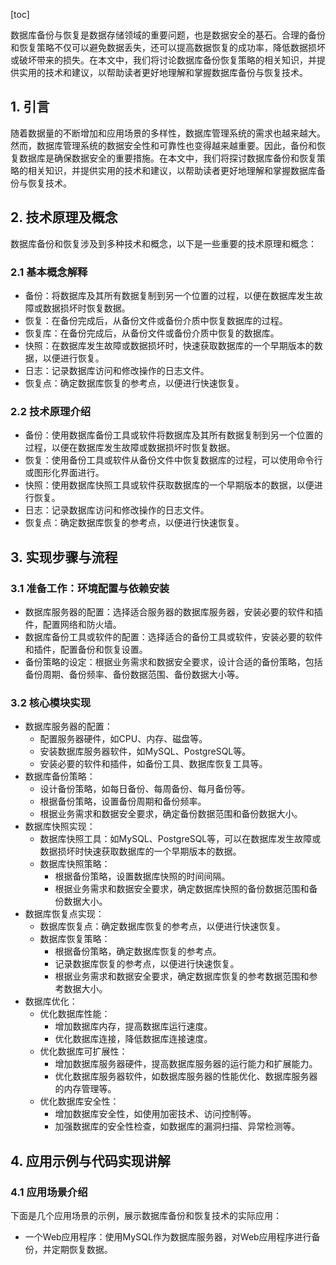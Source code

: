 
[toc]                    
                
                
数据库备份与恢复是数据存储领域的重要问题，也是数据安全的基石。合理的备份和恢复策略不仅可以避免数据丢失，还可以提高数据恢复的成功率，降低数据损坏或破坏带来的损失。在本文中，我们将讨论数据库备份恢复策略的相关知识，并提供实用的技术和建议，以帮助读者更好地理解和掌握数据库备份与恢复技术。

## 1. 引言

随着数据量的不断增加和应用场景的多样性，数据库管理系统的需求也越来越大。然而，数据库管理系统的数据安全性和可靠性也变得越来越重要。因此，备份和恢复数据库是确保数据安全的重要措施。在本文中，我们将探讨数据库备份和恢复策略的相关知识，并提供实用的技术和建议，以帮助读者更好地理解和掌握数据库备份与恢复技术。

## 2. 技术原理及概念

数据库备份和恢复涉及到多种技术和概念，以下是一些重要的技术原理和概念：

### 2.1 基本概念解释

- 备份：将数据库及其所有数据复制到另一个位置的过程，以便在数据库发生故障或数据损坏时恢复数据。
- 恢复：在备份完成后，从备份文件或备份介质中恢复数据库的过程。
- 恢复库：在备份完成后，从备份文件或备份介质中恢复的数据库。
- 快照：在数据库发生故障或数据损坏时，快速获取数据库的一个早期版本的数据，以便进行恢复。
- 日志：记录数据库访问和修改操作的日志文件。
- 恢复点：确定数据库恢复的参考点，以便进行快速恢复。

### 2.2 技术原理介绍

- 备份：使用数据库备份工具或软件将数据库及其所有数据复制到另一个位置的过程，以便在数据库发生故障或数据损坏时恢复数据。
- 恢复：使用备份工具或软件从备份文件中恢复数据库的过程，可以使用命令行或图形化界面进行。
- 快照：使用数据库快照工具或软件获取数据库的一个早期版本的数据，以便进行恢复。
- 日志：记录数据库访问和修改操作的日志文件。
- 恢复点：确定数据库恢复的参考点，以便进行快速恢复。

## 3. 实现步骤与流程

### 3.1 准备工作：环境配置与依赖安装

- 数据库服务器的配置：选择适合服务器的数据库服务器，安装必要的软件和插件，配置网络和防火墙。
- 数据库备份工具或软件的配置：选择适合的备份工具或软件，安装必要的软件和插件，配置备份和恢复设置。
- 备份策略的设定：根据业务需求和数据安全要求，设计合适的备份策略，包括备份周期、备份频率、备份数据范围、备份数据大小等。

### 3.2 核心模块实现

- 数据库服务器的配置：
    - 配置服务器硬件，如CPU、内存、磁盘等。
    - 安装数据库服务器软件，如MySQL、PostgreSQL等。
    - 安装必要的软件和插件，如备份工具、数据库恢复工具等。
- 数据库备份策略：
    - 设计备份策略，如每日备份、每周备份、每月备份等。
    - 根据备份策略，设置备份周期和备份频率。
    - 根据业务需求和数据安全要求，确定备份数据范围和备份数据大小。
- 数据库快照实现：
    - 数据库快照工具：如MySQL、PostgreSQL等，可以在数据库发生故障或数据损坏时快速获取数据库的一个早期版本的数据。
    - 数据库快照策略：
        - 根据备份策略，设置数据库快照的时间间隔。
        - 根据业务需求和数据安全要求，确定数据库快照的备份数据范围和备份数据大小。
- 数据库恢复点实现：
    - 数据库恢复点：确定数据库恢复的参考点，以便进行快速恢复。
    - 数据库恢复策略：
        - 根据备份策略，确定数据库恢复的参考点。
        - 记录数据库恢复的参考点，以便进行快速恢复。
        - 根据业务需求和数据安全要求，确定数据库恢复的参考数据范围和参考数据大小。
- 数据库优化：
    - 优化数据库性能：
        - 增加数据库内存，提高数据库运行速度。
        - 优化数据库连接，降低数据库连接速度。
    - 优化数据库可扩展性：
        - 增加数据库服务器硬件，提高数据库服务器的运行能力和扩展能力。
        - 优化数据库服务器软件，如数据库服务器的性能优化、数据库服务器的内存管理等。
    - 优化数据库安全性：
        - 增加数据库安全性，如使用加密技术、访问控制等。
        - 加强数据库的安全性检查，如数据库的漏洞扫描、异常检测等。

## 4. 应用示例与代码实现讲解

### 4.1 应用场景介绍

下面是几个应用场景的示例，展示数据库备份和恢复技术的实际应用：

- 一个Web应用程序：使用MySQL作为数据库服务器，对Web应用程序进行备份，并定期恢复数据。

